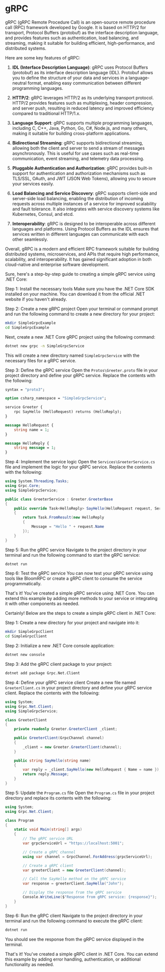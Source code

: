 # gRPC

gRPC (gRPC Remote Procedure Call) is an open-source remote procedure call (RPC) framework developed by Google. It is based on HTTP/2 for transport, Protocol Buffers (protobuf) as the interface description language, and provides features such as authentication, load balancing, and streaming, making it suitable for building efficient, high-performance, and distributed systems.

Here are some key features of gRPC:

1. **IDL (Interface Description Language)**: gRPC uses Protocol Buffers (protobuf) as its interface description language (IDL). Protobuf allows you to define the structure of your data and services in a language-neutral format, enabling easy communication between different programming languages.

2. **HTTP/2**: gRPC leverages HTTP/2 as its underlying transport protocol. HTTP/2 provides features such as multiplexing, header compression, and server push, resulting in reduced latency and improved efficiency compared to traditional HTTP/1.x.

3. **Language Support**: gRPC supports multiple programming languages, including C, C++, Java, Python, Go, C#, Node.js, and many others, making it suitable for building cross-platform applications.

4. **Bidirectional Streaming**: gRPC supports bidirectional streaming, allowing both the client and server to send a stream of messages asynchronously. This is useful for use cases such as real-time communication, event streaming, and telemetry data processing.

5. **Pluggable Authentication and Authorization**: gRPC provides built-in support for authentication and authorization mechanisms such as TLS/SSL, OAuth, and JWT (JSON Web Tokens), allowing you to secure your services easily.

6. **Load Balancing and Service Discovery**: gRPC supports client-side and server-side load balancing, enabling the distribution of incoming requests across multiple instances of a service for improved scalability and fault tolerance. It also integrates with service discovery systems like Kubernetes, Consul, and etcd.

7. **Interoperability**: gRPC is designed to be interoperable across different languages and platforms. Using Protocol Buffers as the IDL ensures that services written in different languages can communicate with each other seamlessly.

Overall, gRPC is a modern and efficient RPC framework suitable for building distributed systems, microservices, and APIs that require high performance, scalability, and interoperability. It has gained significant adoption in both cloud-native and enterprise software development.



Sure, here's a step-by-step guide to creating a simple gRPC service using .NET Core:

Step 1: Install the necessary tools
Make sure you have the .NET Core SDK installed on your machine. You can download it from the official .NET website if you haven't already.

Step 2: Create a new gRPC project
Open your terminal or command prompt and run the following command to create a new directory for your project:

```bash
mkdir SimpleGrpcExample
cd SimpleGrpcExample
```

Next, create a new .NET Core gRPC project using the following command:

```bash
dotnet new grpc -n SimpleGrpcService
```

This will create a new directory named `SimpleGrpcService` with the necessary files for a gRPC service.

Step 3: Define the gRPC service
Open the `Protos\Greeter.proto` file in your project directory and define your gRPC service. Replace the contents with the following:

```protobuf
syntax = "proto3";

option csharp_namespace = "SimpleGrpcService";

service Greeter {
    rpc SayHello (HelloRequest) returns (HelloReply);
}

message HelloRequest {
    string name = 1;
}

message HelloReply {
    string message = 1;
}
```

Step 4: Implement the service logic
Open the `Services\GreeterService.cs` file and implement the logic for your gRPC service. Replace the contents with the following:

```csharp
using System.Threading.Tasks;
using Grpc.Core;
using SimpleGrpcService;

public class GreeterService : Greeter.GreeterBase
{
    public override Task<HelloReply> SayHello(HelloRequest request, ServerCallContext context)
    {
        return Task.FromResult(new HelloReply
        {
            Message = "Hello " + request.Name
        });
    }
}
```

Step 5: Run the gRPC service
Navigate to the project directory in your terminal and run the following command to start the gRPC service:

```bash
dotnet run
```

Step 6: Test the gRPC service
You can now test your gRPC service using tools like BloomRPC or create a gRPC client to consume the service programmatically.

That's it! You've created a simple gRPC service using .NET Core. You can extend this example by adding more methods to your service or integrating it with other components as needed.



Certainly! Below are the steps to create a simple gRPC client in .NET Core:

Step 1: Create a new directory for your project and navigate into it:

```bash
mkdir SimpleGrpcClient
cd SimpleGrpcClient
```

Step 2: Initialize a new .NET Core console application:

```bash
dotnet new console
```

Step 3: Add the gRPC client package to your project:

```bash
dotnet add package Grpc.Net.Client
```

Step 4: Define your gRPC service client
Create a new file named `GreeterClient.cs` in your project directory and define your gRPC service client. Replace the contents with the following:

```csharp
using System;
using Grpc.Net.Client;
using SimpleGrpcService;

class GreeterClient
{
    private readonly Greeter.GreeterClient _client;

    public GreeterClient(GrpcChannel channel)
    {
        _client = new Greeter.GreeterClient(channel);
    }

    public string SayHello(string name)
    {
        var reply = _client.SayHello(new HelloRequest { Name = name });
        return reply.Message;
    }
}
```

Step 5: Update the `Program.cs` file
Open the `Program.cs` file in your project directory and replace its contents with the following:

```csharp
using System;
using Grpc.Net.Client;

class Program
{
    static void Main(string[] args)
    {
        // The gRPC service URL
        var grpcServiceUrl = "https://localhost:5001";

        // Create a gRPC channel
        using var channel = GrpcChannel.ForAddress(grpcServiceUrl);

        // Create a gRPC client
        var greeterClient = new GreeterClient(channel);

        // Call the SayHello method on the gRPC service
        var response = greeterClient.SayHello("John");

        // Display the response from the gRPC service
        Console.WriteLine($"Response from gRPC service: {response}");
    }
}
```

Step 6: Run the gRPC client
Navigate to the project directory in your terminal and run the following command to execute the gRPC client:

```bash
dotnet run
```

You should see the response from the gRPC service displayed in the terminal.

That's it! You've created a simple gRPC client in .NET Core. You can extend this example by adding error handling, authentication, or additional functionality as needed.
